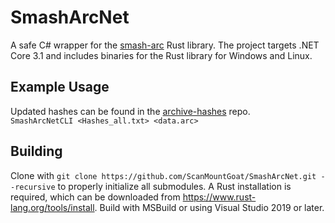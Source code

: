 # SmashArcNet
A safe C# wrapper for the [smash-arc](https://github.com/jam1garner/smash-arc) Rust library. The project targets .NET Core 3.1 and includes binaries for the Rust library for Windows and Linux. 

## Example Usage
Updated hashes can be found in the [archive-hashes](https://github.com/ultimate-research/archive-hashes) repo.  
`SmashArcNetCLI <Hashes_all.txt> <data.arc>`

## Building
Clone with `git clone https://github.com/ScanMountGoat/SmashArcNet.git --recursive` to properly initialize all submodules.
A Rust installation is required, which can be downloaded from https://www.rust-lang.org/tools/install. 
Build with MSBuild or using Visual Studio 2019 or later.
